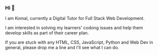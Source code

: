 ### Hi 👋

I am Komal, currently a Digital Tutor for Full Stack Web Development.

I am interested in solving my learners' codong issues and help them develop skills as part of their career plan.

If you are stuck with any HTML, CSS, JavaScript, Python and Web Dev in general, please drop me a line and I'll see what I can do. 

